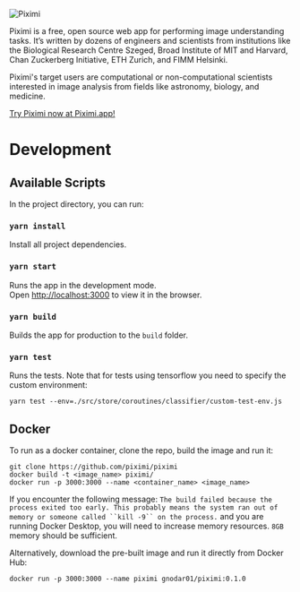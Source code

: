 ![Piximi](src/images/Piximi_Logo.png)

Piximi is a free, open source web app for performing image understanding tasks. It’s written by dozens of engineers and scientists from institutions like the Biological Research Centre Szeged, Broad Institute of MIT and Harvard, Chan Zuckerberg Initiative, ETH Zurich, and FIMM Helsinki.

Piximi's target users are computational or non-computational scientists interested in image analysis from fields like astronomy, biology, and medicine.

[Try Piximi now at Piximi.app!](https://www.piximi.app)

# Development

## Available Scripts

In the project directory, you can run:

### `yarn install`

Install all project dependencies.

### `yarn start`

Runs the app in the development mode.<br />
Open [http://localhost:3000](http://localhost:3000) to view it in the browser.

### `yarn build`

Builds the app for production to the `build` folder.<br />

### `yarn test`

Runs the tests. Note that for tests using tensorflow you need to specify the custom environment:

`yarn test --env=./src/store/coroutines/classifier/custom-test-env.js`<br />

## Docker

To run as a docker container, clone the repo, build the image and run it:

```
git clone https://github.com/piximi/piximi
docker build -t <image_name> piximi/
docker run -p 3000:3000 --name <container_name> <image_name>
```

If you encounter the following message:
` The build failed because the process exited too early. This probably means the system ran out of memory or someone called ``kill -9`` on the process. `
and you are running Docker Desktop, you will need to increase memory resources. `8GB` memory should be sufficient.

Alternatively, download the pre-built image and run it directly from Docker Hub:

```
docker run -p 3000:3000 --name piximi gnodar01/piximi:0.1.0
```
